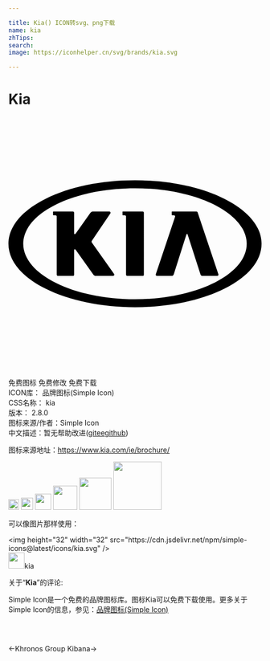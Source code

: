 ```yaml
---

title: Kia() ICON转svg、png下载
name: kia
zhTips: 
search: 
image: https://iconhelper.cn/svg/brands/kia.svg

---
```


# Kia  <small style="font-size: 60%;font-weight: 100"></small>

<div id="svg" class="svg-wrap">
<svg role="img" viewBox="0 0 24 24" xmlns="http://www.w3.org/2000/svg"><title>Kia icon</title><path d="M4.258 8.935l-.03.027v.305l.03.028h.194c.072 0 .127.055.127.126v5.503c0 .07.055.126.122.126h1.4a.125.125 0 0 0 .126-.126V12.61c0-.056.03-.084.068-.084.054 0 .08.042.096.07l1.653 2.315c.055.083.152.139.219.139h1.665c.068 0 .16-.09.084-.195l-2.107-2.98-.026-.07.026-.082 1.762-2.608c.046-.076-.013-.18-.097-.18H7.989c-.072 0-.164.055-.223.139l-1.375 1.94c-.042.067-.088.07-.093.07h-.003a.066.066 0 0 1-.068-.07V9.06a.124.124 0 0 0-.127-.124zm11.252 0l-.026.027v.305l.026.028h.168c.068 0 .127.04.127.11l-.017.071-1.817 5.421v.01a.119.119 0 0 0 .017.093c.004.005.004.01.008.013a.127.127 0 0 0 .084.037h1.417c.068 0 .14-.056.169-.126l1.205-3.798s.017-.057.064-.057c.046 0 .058.057.058.057l1.223 3.798c.025.07.097.126.168.126h1.413a.11.11 0 0 0 .097-.052.14.14 0 0 0 .017-.09c0-.003-.005-.007-.005-.01l-1.968-5.88c-.03-.07-.097-.083-.169-.083zm-4.68 0l-.012.027v.305l.012.028h.194c.071 0 .127.055.127.126v5.503c0 .07.055.126.126.126h1.438a.125.125 0 0 0 .126-.126V9.06a.124.124 0 0 0-.126-.124zM22.592 12c0 2.902-4.751 5.264-10.594 5.264-5.843 0-10.594-2.362-10.594-5.264 0-2.901 4.751-5.263 10.594-5.263C17.84 6.737 22.592 9.1 22.592 12m-2.116-4.265c-2.268-1.132-5.278-1.757-8.478-1.757s-6.21.625-8.474 1.757C1.248 8.872 0 10.385 0 12c0 1.615 1.248 3.13 3.524 4.267 2.264 1.132 5.274 1.755 8.474 1.755s6.21-.623 8.478-1.755C22.748 15.129 24 13.615 24 12c0-1.615-1.252-3.128-3.524-4.265Z"/></svg>
</div>
<detail full-name='kia'></detail>

<div class="detail-page">
<p>
<span><span class="badge-success badge">免费图标</span> <span class="badge-success badge">免费修改</span>  <span class="badge-success badge">免费下载</span> </span>
<br/>
<span>
ICON库：
<span class="badge-secondary badge">品牌图标(Simple Icon)</span> 
</span>
<br/>
<span>
CSS名称：
<span class="badge-secondary badge">kia</span> 
</span>

<br/>
<span>
版本：
<span class="badge-secondary badge">2.8.0</span> 
</span>
<br/>
<span>图标来源/作者：<span class="badge-light badge">Simple Icon</span></span> 
<br/>
<span class="zh-detail">中文描述：暂无<span class="help-link"><span>帮助改进</span>(<a href="https://gitee.com/liuwave/icon-helper/edit/master/json/brands/kia.json" target="_blank" rel="noopener noreferrer">gitee</a><a href="https://github.com/liuwave/icon-helper/edit/master/json/brands/kia.json" target="_blank" rel="noopener noreferrer">github</a></span>)</span><br/>
</p>
</div><div class="description description alert alert-light"><p>图标来源地址：<a href="https://www.kia.com/ie/brochure/" target="_blank" rel="noopener noreferrer">https://www.kia.com/ie/brochure/</a></p></div>
<div class="alert alert-dark">
<img height="21" width="21" src="https://cdn.jsdelivr.net/npm/simple-icons@latest/icons/kia.svg" />
<img height="24" width="24" src="https://cdn.jsdelivr.net/npm/simple-icons@latest/icons/kia.svg" />
<img height="32" width="32" src="https://cdn.jsdelivr.net/npm/simple-icons@latest/icons/kia.svg" />
<img height="48" width="48" src="https://cdn.jsdelivr.net/npm/simple-icons@latest/icons/kia.svg" />
<img height="64" width="64" src="https://cdn.jsdelivr.net/npm/simple-icons@latest/icons/kia.svg" />
<img height="96" width="96" src="https://cdn.jsdelivr.net/npm/simple-icons@latest/icons/kia.svg" />

</div>
<div>
  <p>可以像图片那样使用：    
  </p>
  <div class="alert alert-primary" style="font-size: 14px">
    &lt;img height="32" width="32" src="https://cdn.jsdelivr.net/npm/simple-icons@latest/icons/kia.svg" /&gt;
    <copy-btn content='<img height="32" width="32" src="https://cdn.jsdelivr.net/npm/simple-icons@latest/icons/kia.svg" />'></copy-btn>
  </div>
  <div class="alert alert-secondary">
    <img height="32" width="32" src="https://cdn.jsdelivr.net/npm/simple-icons@latest/icons/kia.svg" />kia
    <copy-btn content="kia" btn-title="复制图标名称"></copy-btn>
  </div>
</div>
<div class="icon-detail__container">
<p>关于“<b>Kia</b>”的评论:</p>
</div>
<Vssue title="关于“Kia”的评论" />
<div><p>Simple Icon是一个免费的品牌图标库。图标Kia可以免费下载使用。更多关于  Simple Icon的信息，参见：<a target="_blank" href="https://iconhelper.cn/brands.html">品牌图标(Simple Icon)</a>
</p></div>


<div style="padding:2rem 0 " class="page-nav"><p class="inner"><span class="prev">←<router-link to="/icon/khronos-group.html">Khronos Group</router-link></span> <span class="next"><router-link to="/icon/kibana.html">Kibana</router-link>→</span></p></div>
